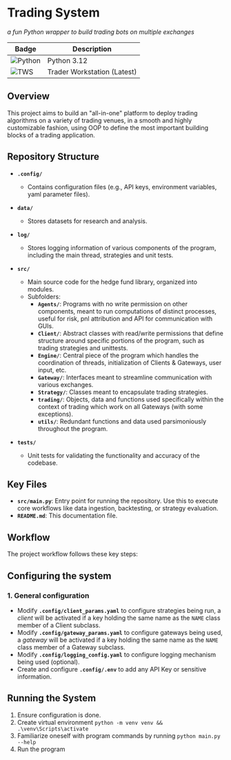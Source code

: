 # **Trading System**
*a fun Python wrapper to build trading bots on multiple exchanges*

| Badge | Description |
|-------|-------------|
| ![Python](https://img.shields.io/badge/Python-3.12-blue) | Python 3.12 |
| ![TWS](https://img.shields.io/badge/TWS-Latest-blue) | Trader Workstation (Latest) |

## **Overview**
This project aims to build an "all-in-one" platform to deploy trading algorithms on a variety of trading venues, in a smooth and highly customizable fashion, using OOP to define the most important building blocks of a trading application.

## **Repository Structure**

- **`.config/`**
  - Contains configuration files (e.g., API keys, environment variables, yaml parameter files).

- **`data/`**
  - Stores datasets for research and analysis.
    
- **`log/`**
  - Stores logging information of various components of the program, including the main thread, strategies and unit tests.

- **`src/`**
  - Main source code for the hedge fund library, organized into modules.
  - Subfolders:
    - **`Agents/`**: Programs with no write permission on other components, meant to run computations of distinct processes, useful for risk, pnl attribution and API for communication with GUIs.
    - **`Client/`**: Abstract classes with read/write permissions that define structure around specific portions of the program, such as trading strategies and unittests.
    - **`Engine/`**: Central piece of the program which handles the coordination of threads, initialization of Clients & Gateways, user input, etc.
    - **`Gateway/`**: Interfaces meant to streamline communication with various exchanges.
    - **`Strategy/`**: Classes meant to encapsulate trading strategies.
    - **`trading/`**: Objects, data and functions used specifically within the context of trading which work on all Gateways (with some exceptions).
    - **`utils/`**: Redundant functions and data used parsimoniously throughout the program.

- **`tests/`**
  - Unit tests for validating the functionality and accuracy of the codebase.

## **Key Files**

- **`src/main.py`**: Entry point for running the repository. Use this to execute core workflows like data ingestion, backtesting, or strategy evaluation.
- **`README.md`**: This documentation file.

## **Workflow**

The project workflow follows these key steps:

## Configuring the system
### 1. General configuration
  - Modify **`.config/client_params.yaml`** to configure strategies being run, a *client* will be activated if a key holding the same name as the `NAME` class member of a Client subclass.
  - Modify **`.config/gateway_params.yaml`** to configure gateways being used, a *gateway* will be activated if a key holding the same name as the `NAME` class member of a Gateway subclass.
  - Modify **`.config/logging_config.yaml`** to configure logging mechanism being used (optional).
  - Create and configure **`.config/.env`** to add any API Key or sensitive information.

## Running the System
1. Ensure configuration is done.
2. Create virtual environment `python -m venv venv && .\venv\Scripts\activate`
3. Familiarize oneself with program commands by running `python main.py --help`
4. Run the program
